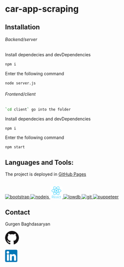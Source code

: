 # car-app-scraping

## Installation

###### Backend/server

Install dependecies and devDependencies

```sh
npm i
```

Enter the following command

```sh
node server.js
```

###### Frontend/client

```sh
`cd client` go into the folder
```

Install dependecies and devDependencies

```sh
npm i
```

Enter the following command

```sh
npm start
```

<!-- ACKNOWLEDGEMENTS -->

## Languages and Tools:

The project is deployed in [GitHub Pages](https://pages.github.com/)  
<br>

<p align="left">
      <a href="https://react-bootstrap.github.io/components/alerts/" target="_blank"> 
        <img src="https://upload.wikimedia.org/wikipedia/commons/thumb/b/b2/Bootstrap_logo.svg/512px-Bootstrap_logo.svg.png" alt="bootstrap" width="40" height="40"/>
    </a> 
     <a href="https://nodejs.org/es/" target="_blank">
        <img src="https://img2.freepng.es/20180410/qgw/kisspng-node-js-javascript-database-mongodb-native-5acd4ebf6b4b75.3634484415234044794395.jpg" alt="nodejs" width="40" height="40"/>
    </a>
    <a href="https://reactjs.org/" target="_blank">
        <img src="https://raw.githubusercontent.com/devicons/devicon/master/icons/react/react-original-wordmark.svg" alt="react" width="40" height="40"/>
    </a>  
      <a href="https://www.npmjs.com/package/lowdb" target="_blank">
      <img src="https://avatars.githubusercontent.com/u/26432625?s=200&v=4" alt="lowdb" width="40" height="40"/>
    </a>
    <a href="https://git-scm.com/" target="_blank">
        <img src="https://www.vectorlogo.zone/logos/git-scm/git-scm-icon.svg" alt="git" width="40" height="40"/>
    </a>
     <a href="https://github.com/puppeteer/puppeteer" target="_blank">
        <img src="https://user-images.githubusercontent.com/10379601/29446482-04f7036a-841f-11e7-9872-91d1fc2ea683.png" alt="puppeteer" width="40" height="40"/>
    </a>
  
 
    
</p>

<!-- CONTACT -->

## Contact

Gurgen Baghdasaryan

[<img src="https://github.com/l0g0l/hackathonmwc/raw/main/src/images/GitHub.png" width=45px heigth=45px>](https://github.com/gurgen-baghdasaryan)

[<img src="https://github.com/l0g0l/hackathonmwc/raw/main/src/images/linkedin.png"  width=40px heigth=40px>](https://www.linkedin.com/in/gurgenbaghdasaryan/)
